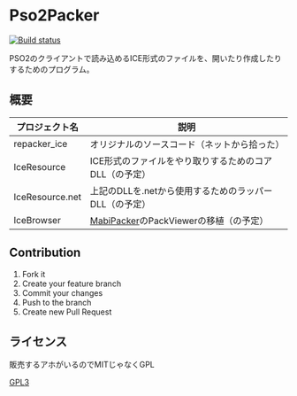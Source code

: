 ﻿# Pso2Packer

[![Build status](https://ci.appveyor.com/api/projects/status/y7igdk3095jljal3?svg=true)](https://ci.appveyor.com/project/logue/pso2packer)

PSO2のクライアントで読み込めるICE形式のファイルを、開いたり作成したりするためのプログラム。

## 概要

|プロジェクト名 |説明
|---------------|-------------------------------------------------------
|repacker_ice   |オリジナルのソースコード（ネットから拾った）
|IceResource    |ICE形式のファイルをやり取りするためのコアDLL（の予定）
|IceResource.net|上記のDLLを.netから使用するためのラッパーDLL（の予定）
|IceBrowser     |[MabiPacker](../../MabiPack)のPackViewerの移植（の予定）

## Contribution

1. Fork it  
2. Create your feature branch  
3. Commit your changes  
4. Push to the branch  
5. Create new Pull Request

## ライセンス

販売するアホがいるのでMITじゃなくGPL

[GPL3](LICENSE)
